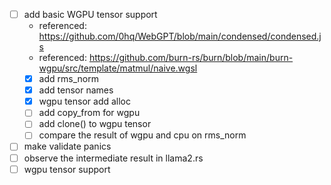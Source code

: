 - [ ] add basic WGPU tensor support
  - referenced: https://github.com/0hq/WebGPT/blob/main/condensed/condensed.js
  - referenced: https://github.com/burn-rs/burn/blob/main/burn-wgpu/src/template/matmul/naive.wgsl
  - [x] add rms_norm
  - [x] add tensor names
  - [x] wgpu tensor add alloc
  - [ ] add copy_from for wgpu
  - [ ] add clone() to wgpu tensor
  - [ ] compare the result of wgpu and cpu on rms_norm
- [ ] make validate panics
- [ ] observe the intermediate result in llama2.rs
- [ ] wgpu tensor support
